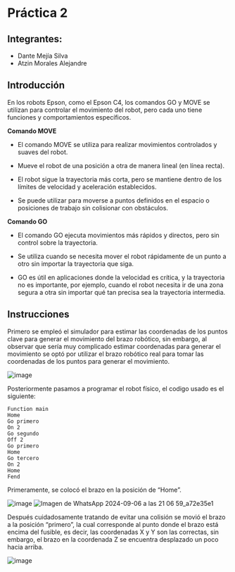 # Práctica 2
<p align="justify">

## Integrantes:
- Dante Mejía Silva
- Atzin Morales Alejandre

## Introducción
En los robots Epson, como el Epson C4, los comandos GO y MOVE se utilizan para controlar el movimiento del robot, pero cada uno tiene funciones y comportamientos específicos.

**Comando MOVE**
- El comando MOVE se utiliza para realizar movimientos controlados y suaves del robot.

- Mueve el robot de una posición a otra de manera lineal (en línea recta).

- El robot sigue la trayectoria más corta, pero se mantiene dentro de los límites de velocidad y aceleración establecidos.

- Se puede utilizar para moverse a puntos definidos en el espacio o posiciones de trabajo sin colisionar con obstáculos.

**Comando GO**
- El comando GO ejecuta movimientos más rápidos y directos, pero sin control sobre la trayectoria.

- Se utiliza cuando se necesita mover el robot rápidamente de un punto a otro sin importar la trayectoria que siga.

- GO es útil en aplicaciones donde la velocidad es crítica, y la trayectoria no es importante, por ejemplo, cuando el robot necesita ir de una zona segura a otra sin importar qué tan precisa sea la trayectoria intermedia.

## Instrucciones
Primero se empleó el simulador para estimar las coordenadas de los puntos clave para generar el movimiento del brazo robótico, sin embargo, al observar que sería muy complicado estimar coordenadas para generar el movimiento se optó por utilizar el brazo robótico real para tomar las coordenadas de los puntos para generar el movimiento.

![image](https://github.com/user-attachments/assets/70d517ff-50a3-42ec-8dd3-524b8f3317e8)

Posteriormente pasamos a programar el robot físico, el codigo usado es el siguiente:
```
Function main
Home
Go primero
On 2
Go segundo
Off 2
Go primero
Home
Go tercero
On 2
Home
Fend
```
Primeramente, se colocó el brazo en la posición de “Home”.

![image](https://github.com/user-attachments/assets/a9802f0f-37f8-452f-9dea-7b1c052624fb)
![Imagen de WhatsApp 2024-09-06 a las 21 06 59_a72e35e1](https://github.com/user-attachments/assets/cfe62f50-e5b8-4858-9d20-5329b783c333)

Después cuidadosamente tratando de evitar una colisión se movió el brazo a la posición “primero”, la cual corresponde al punto donde el brazo está encima del fusible, es decir, las coordenadas X y Y son las correctas, sin embargo, el brazo en la coordenada Z se encuentra desplazado un poco hacia arriba.

![image](https://github.com/user-attachments/assets/875c6652-5476-442f-8070-d74bd59e48bc)


</p>

